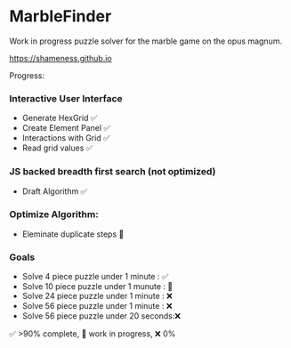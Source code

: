 # MarbleFinder
Work in progress puzzle solver for the marble game on the opus magnum.

https://shameness.github.io

Progress:
### Interactive User Interface
- Generate HexGrid :white_check_mark:
- Create Element Panel :white_check_mark:
- Interactions with Grid :white_check_mark:
- Read grid values :white_check_mark:

### JS backed breadth first search (not optimized)
- Draft Algorithm :white_check_mark:

### Optimize Algorithm:
- Eleminate duplicate steps  :large_orange_diamond:

### Goals
- Solve 4  piece puzzle under 1 minute : :white_check_mark:
- Solve 10 piece puzzle under 1 munute : :large_orange_diamond:
- Solve 24 piece puzzle under 1 minute : :x:
- Solve 56 piece puzzle under 1 minute : :x:
- Solve 56 piece puzzle under 20 seconds::x:

:white_check_mark: >90% complete, :large_orange_diamond: work in progress, :x: 0%
